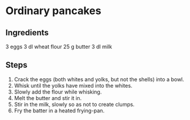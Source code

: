# Ordinary pancakes

## Ingredients

3 eggs
3 dl wheat flour
25 g butter
3 dl milk

## Steps

1. Crack the eggs (both whites and yolks, but not the shells) into a bowl.
2. Whisk until the yolks have mixed into the whites.
3. Slowly add the flour while whisking.
4. Melt the butter and stir it in.
5. Stir in the milk, slowly so as not to create clumps.
6. Fry the batter in a heated frying-pan.
